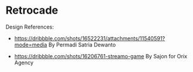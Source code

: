 # Retrocade
Design References: 
- https://dribbble.com/shots/16522231/attachments/11540591?mode=media
By Permadi Satria Dewanto

- https://dribbble.com/shots/16206761-streamo-game
By Sajon for Orix Agency